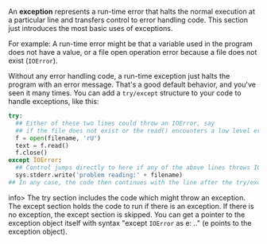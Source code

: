 An **exception** represents a run-time error that halts the normal execution at a particular line and transfers control to error handling code. This section just introduces the most basic uses of exceptions. 

For example: A run-time error might be that a variable used in the program does not have a value, or a file open operation error because a file does not exist (`IOError`).

Without any error handling code, a run-time exception just halts the program with an error message. That's a good default behavior, and you've seen it many times. You can add a `try/except` structure to your code to handle exceptions, like this:
    
```python    
try:
  ## Either of these two lines could throw an IOError, say
  ## if the file does not exist or the read() encounters a low level error.
  f = open(filename, 'rU')
  text = f.read()
  f.close()
except IOError:
  ## Control jumps directly to here if any of the above lines throws IOError.
  sys.stderr.write('problem reading:' + filename)
## In any case, the code then continues with the line after the try/except
```

info> The try section includes the code which might throw an exception. The except section holds the code to run if there is an exception. If there is no exception, the except section is skipped. You can get a pointer to the exception object itself with syntax "except `IOError` as e: .." (e points to the exception object). 

